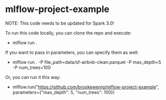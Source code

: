 # mlflow-project-example

NOTE: This code needs to be updated for Spark 3.0!

To run this code locally, you can clone the repo and execute:
* mlflow run .

If you want to pass in parameters, you can specify them as well:
* mlflow run . -P file_path=data/sf-airbnb-clean.parquet -P max_depth=5 -P num_trees=100

Or, you can run it this way:
* mlflow.run("https://github.com/brookewenig/mlflow-project-example", parameters={"max_depth": 5, "num_trees": 100})